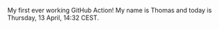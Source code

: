 My first ever working GitHub Action!
My name is Thomas and today is Thursday, 13 April, 14:32 CEST. 
